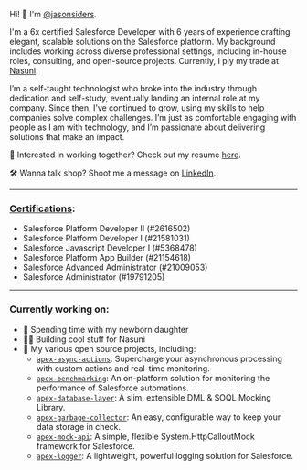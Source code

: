Hi! 👋 I'm [@jasonsiders](https://github.com/jasonsiders). 

I'm a 6x certified Salesforce Developer with 6 years of experience crafting elegant, scalable solutions on the Salesforce platform. My background includes working across diverse professional settings, including in-house roles, consulting, and open-source projects. Currently, I ply my trade at [Nasuni](https://www.nasuni.com/).

I’m a self-taught technologist who broke into the industry through dedication and self-study, eventually landing an internal role at my company. Since then, I’ve continued to grow, using my skills to help companies solve complex challenges. I’m just as comfortable engaging with people as I am with technology, and I’m passionate about delivering solutions that make an impact.

👔 Interested in working together? Check out my resume [here](https://registry.jsonresume.org/jasonsiders).

🛠️ Wanna talk shop? Shoot me a message on [LinkedIn](https://www.linkedin.com/in/jasonsiders/).

---

### [Certifications](https://trailhead.salesforce.com/en/credentials/certification-detail-print/?searchString=d6Cd87CnUTqjw9YKVrnqm/WHYLDW/ShTTiHL8kGwOzE3cUeuvgjWZSQQfZVVjmjZ):
- Salesforce Platform Developer II (#2616502) 
- Salesforce Platform Developer I (#21581031)
- Salesforce Javascript Developer I (#5368478)
- Salesforce Platform App Builder (#21154618)
- Salesforce Advanced Administrator (#21009053)
- Salesforce Administrator (#19791205)

---

### Currently working on:
- 👶 Spending time with my newborn daughter
- 👨‍💻 Building cool stuff for Nasuni
- 🤝 My various open source projects, including:
  - [`apex-async-actions`](https://github.com/jasonsiders/apex-async-actions): Supercharge your asynchronous processing with custom actions and real-time monitoring.
  - [`apex-benchmarking`](https://github.com/jasonsiders/apex-benchmarking): An on-platform solution for monitoring the performance of Salesforce automations.
  - [`apex-database-layer`](https://github.com/jasonsiders/apex-database-layer): A slim, extensible DML & SOQL Mocking Library.
  - [`apex-garbage-collector`](https://github.com/jasonsiders/apex-garbage-collector): An easy, configurable way to keep your data storage in check.
  - [`apex-mock-api`](https://github.com/jasonsiders/apex-mock-api): A simple, flexible System.HttpCalloutMock framework for Salesforce.
  - [`apex-logger`](https://github.com/jasonsiders/apex-logger): A lightweight, powerful logging solution for Salesforce.
